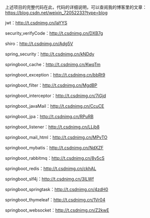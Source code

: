 上述项目的完整代码在此，代码的详细说明，可以查阅我的博客里的文章：https://blog.csdn.net/weixin_72052233?type=blog

jwt：http://t.csdnimg.cn/IaYYS

security_verifyCode：http://t.csdnimg.cn/DXB7g

shiro：http://t.csdnimg.cn/Adg5V

spring_security：http://t.csdnimg.cn/kNDdy

springboot_cache：http://t.csdnimg.cn/KwqTm

springboot_exception：http://t.csdnimg.cn/bbRt9

springboot_filter：http://t.csdnimg.cn/MgdBP

springboot_interceptor：http://t.csdnimg.cn/7iGjd

springboot_javaMail：http://t.csdnimg.cn/CcuCE

springboot_jpa：http://t.csdnimg.cn/RPuRB

springboot_listener：http://t.csdnimg.cn/LLjb8

springboot_mail_html：http://t.csdnimg.cn/MPvTO

springboot_mybatis：http://t.csdnimg.cn/NdXZF

springboot_rabbitmq：http://t.csdnimg.cn/8y5cS

springboot_redis：http://t.csdnimg.cn/ckhAL

springboot_slf4j：http://t.csdnimg.cn/3ILWf

springboot_springtask：http://t.csdnimg.cn/4zdH0

springboot_thymeleaf：http://t.csdnimg.cn/1Vr04

springboot_websocket：http://t.csdnimg.cn/Z2kwE
